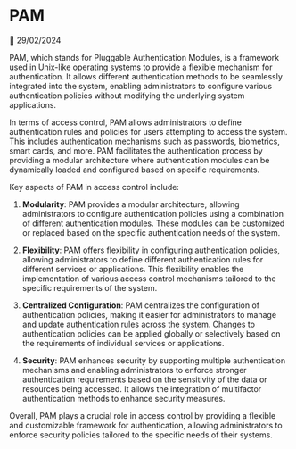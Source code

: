 # PAM

📅 29/02/2024

PAM, which stands for Pluggable Authentication Modules, is a framework used in Unix-like operating systems to provide a flexible mechanism for authentication. It allows different authentication methods to be seamlessly integrated into the system, enabling administrators to configure various authentication policies without modifying the underlying system applications.

In terms of access control, PAM allows administrators to define authentication rules and policies for users attempting to access the system. This includes authentication mechanisms such as passwords, biometrics, smart cards, and more. PAM facilitates the authentication process by providing a modular architecture where authentication modules can be dynamically loaded and configured based on specific requirements.

Key aspects of PAM in access control include:

1. **Modularity**: PAM provides a modular architecture, allowing administrators to configure authentication policies using a combination of different authentication modules. These modules can be customized or replaced based on the specific authentication needs of the system.

2. **Flexibility**: PAM offers flexibility in configuring authentication policies, allowing administrators to define different authentication rules for different services or applications. This flexibility enables the implementation of various access control mechanisms tailored to the specific requirements of the system.

3. **Centralized Configuration**: PAM centralizes the configuration of authentication policies, making it easier for administrators to manage and update authentication rules across the system. Changes to authentication policies can be applied globally or selectively based on the requirements of individual services or applications.

4. **Security**: PAM enhances security by supporting multiple authentication mechanisms and enabling administrators to enforce stronger authentication requirements based on the sensitivity of the data or resources being accessed. It allows the integration of multifactor authentication methods to enhance security measures.

Overall, PAM plays a crucial role in access control by providing a flexible and customizable framework for authentication, allowing administrators to enforce security policies tailored to the specific needs of their systems.